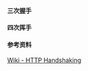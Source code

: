 #### 三次握手



#### 四次挥手



#### 参考资料

[Wiki - HTTP Handshaking](https://en.wikipedia.org/wiki/Handshaking)

